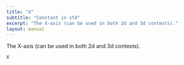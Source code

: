 ```yaml
---
title: "X"
subtitle: "Constant in std"
excerpt: "The X-axis (can be used in both 2d and 3d contexts)."
layout: manual
---
```


The X-axis (can be used in both 2d and 3d contexts).

```kcl
X
```




